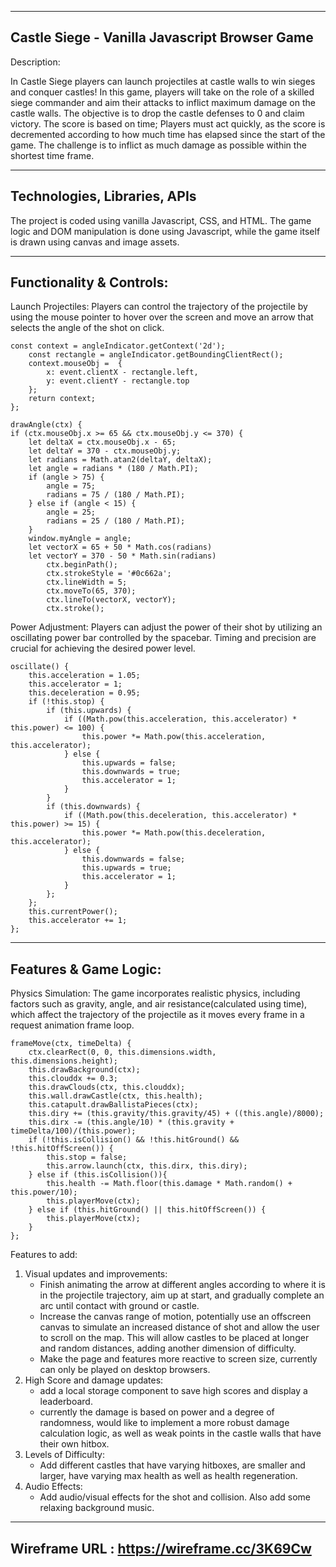 ------------------------------------------------------------------------------
Castle Siege - Vanilla Javascript Browser Game
------------------------------------------------------------------------------
Description:
    
In Castle Siege players can launch projectiles at castle walls to win sieges
and conquer castles! In this game, players will take on the role of a skilled 
siege commander and aim their attacks to inflict maximum damage on the 
castle walls. The objective is to drop the castle defenses to 0 and claim 
victory. The score is based on time; Players must act quickly, as the score is 
decremented according to how much time has elapsed since the start of the game.
The challenge is to inflict as much damage as possible within the shortest time frame.

------------------------------------------------------------------------------
Technologies, Libraries, APIs
------------------------------------------------------------------------------
The project is coded using vanilla Javascript, CSS, and HTML. The game logic and
DOM manipulation is done using Javascript, while the game itself is drawn using 
canvas and image assets. 

------------------------------------------------------------------------------
Functionality & Controls:
------------------------------------------------------------------------------

Launch Projectiles: Players can control the trajectory of the 
projectile by using the mouse pointer to hover over the screen and move an arrow 
that selects the angle of the shot on click.

    const context = angleIndicator.getContext('2d');    
        const rectangle = angleIndicator.getBoundingClientRect();
        context.mouseObj =  { 
            x: event.clientX - rectangle.left,
            y: event.clientY - rectangle.top
        };
        return context;
    };

    drawAngle(ctx) {
    if (ctx.mouseObj.x >= 65 && ctx.mouseObj.y <= 370) {
        let deltaX = ctx.mouseObj.x - 65;
        let deltaY = 370 - ctx.mouseObj.y;
        let radians = Math.atan2(deltaY, deltaX);
        let angle = radians * (180 / Math.PI);
        if (angle > 75) {
            angle = 75;
            radians = 75 / (180 / Math.PI);
        } else if (angle < 15) {
            angle = 25;
            radians = 25 / (180 / Math.PI);
        }
        window.myAngle = angle;
        let vectorX = 65 + 50 * Math.cos(radians)
        let vectorY = 370 - 50 * Math.sin(radians)
            ctx.beginPath();
            ctx.strokeStyle = '#0c662a';
            ctx.lineWidth = 5;
            ctx.moveTo(65, 370);
            ctx.lineTo(vectorX, vectorY);
            ctx.stroke();

Power Adjustment: Players can adjust the power of their shot by 
utilizing an oscillating power bar controlled by the spacebar. Timing and
precision are crucial for achieving the desired power level.

    oscillate() {
        this.acceleration = 1.05;
        this.accelerator = 1;
        this.deceleration = 0.95;
        if (!this.stop) {
            if (this.upwards) {
                if ((Math.pow(this.acceleration, this.accelerator) * this.power) <= 100) {
                    this.power *= Math.pow(this.acceleration, this.accelerator);
                } else {
                    this.upwards = false;
                    this.downwards = true;
                    this.accelerator = 1;
                }
            }
            if (this.downwards) {
                if ((Math.pow(this.deceleration, this.accelerator) * this.power) >= 15) {
                    this.power *= Math.pow(this.deceleration, this.accelerator);
                } else {
                    this.downwards = false;
                    this.upwards = true;
                    this.accelerator = 1;
                }
            };
        };
        this.currentPower();
        this.accelerator += 1;
    };

------------------------------------------------------------------------------
Features & Game Logic:
------------------------------------------------------------------------------

Physics Simulation: The game incorporates realistic physics, including factors 
such as gravity, angle, and air resistance(calculated using time), which affect 
the trajectory of the projectile as it moves every frame in a request animation 
frame loop. 

    frameMove(ctx, timeDelta) {
        ctx.clearRect(0, 0, this.dimensions.width, this.dimensions.height);
        this.drawBackground(ctx);
        this.clouddx += 0.3;
        this.drawClouds(ctx, this.clouddx);
        this.wall.drawCastle(ctx, this.health);
        this.catapult.drawBallistaPieces(ctx);
        this.diry += (this.gravity/this.gravity/45) + ((this.angle)/8000);
        this.dirx -= (this.angle/10) * (this.gravity + timeDelta/100)/(this.power);
        if (!this.isCollision() && !this.hitGround() && !this.hitOffScreen()) {
            this.stop = false;
            this.arrow.launch(ctx, this.dirx, this.diry);
        } else if (this.isCollision()){
            this.health -= Math.floor(this.damage * Math.random() + this.power/10);
            this.playerMove(ctx);
        } else if (this.hitGround() || this.hitOffScreen()) {
            this.playerMove(ctx);
        }
    };

Features to add: 

1. Visual updates and improvements:
    * Finish animating the arrow at different angles according to where it is
    in the projectile trajectory, aim up at start, and gradually complete an arc
    until contact with ground or castle.
    * Increase the canvas range of motion, potentially use an offscreen canvas 
    to simulate an increased distance of shot and allow the user to scroll on the
    map. This will allow castles to be placed at longer and random distances, 
    adding another dimension of difficulty.
    * Make the page and features more reactive to screen size, currently can only
    be played on desktop browsers. 
2. High Score and damage updates:
    * add a local storage component to save high scores and display a leaderboard.
    * currently the damage is based on power and a degree of randomness, would
    like to implement a more robust damage calculation logic, as well as weak points in the castle walls that have their own hitbox.
3. Levels of Difficulty:
    * Add different castles that have varying hitboxes, are smaller and larger, 
    have varying max health as well as health regeneration.
4. Audio Effects:
    * Add audio/visual effects for the shot and collision. Also add some relaxing 
    background music.

------------------------------------------------------------------------------
Wireframe URL : https://wireframe.cc/3K69Cw
------------------------------------------------------------------------------